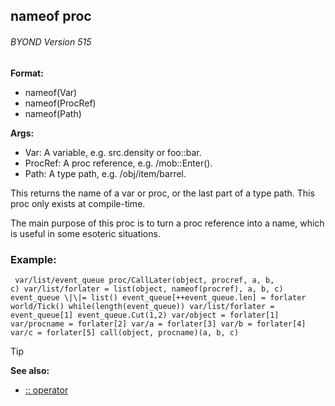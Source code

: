 ## nameof proc 
###### BYOND Version 515

**Format:**
+   nameof(Var)
+   nameof(ProcRef)
+   nameof(Path)
<!-- -->
**Args:**
+   Var: A variable, e.g. src.density or foo::bar.
+   ProcRef: A proc reference, e.g. /mob::Enter().
+   Path: A type path, e.g. /obj/item/barrel.


This returns the name of a var or proc, or the last part of a
type path. This proc only exists at compile-time. 

The main
purpose of this proc is to turn a proc reference into a name, which is
useful in some esoteric situations.
### Example:

```dm
 var/list/event_queue proc/CallLater(object, procref, a, b,
c) var/list/forlater = list(object, nameof(procref), a, b, c)
event_queue \|\|= list() event_queue[++event_queue.len] = forlater
world/Tick() while(length(event_queue)) var/list/forlater =
event_queue[1] event_queue.Cut(1,2) var/object = forlater[1]
var/procname = forlater[2] var/a = forlater[3] var/b = forlater[4]
var/c = forlater[5] call(object, procname)(a, b, c) 
```


> [!TIP] 
> **See also:**
> +   [:: operator](/ref/operator/::.md) <!-- -->